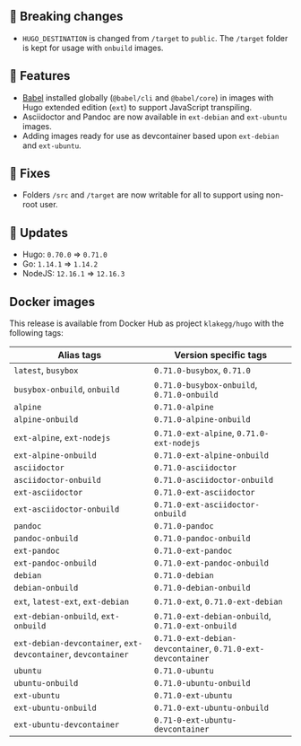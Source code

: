 ## :loudspeaker: Breaking changes

* `HUGO_DESTINATION` is changed from `/target` to `public`. The `/target` folder is kept for usage with `onbuild` images.


## :tada: Features

* [Babel](https://gohugo.io/hugo-pipes/babel/) installed globally (`@babel/cli` and `@babel/core`) in images with Hugo extended edition (`ext`) to support JavaScript transpiling.
* Asciidoctor and Pandoc are now available in `ext-debian` and `ext-ubuntu` images.
* Adding images ready for use as devcontainer based upon `ext-debian` and `ext-ubuntu`.


## :bug: Fixes

* Folders `/src` and `/target` are now writable for all to support using non-root user.


## :heartbeat: Updates

* Hugo: `0.70.0` => `0.71.0`
* Go: `1.14.1` => `1.14.2`
* NodeJS: `12.16.1` => `12.16.3`


## Docker images

This release is available from Docker Hub as project `klakegg/hugo` with the following tags:

| Alias tags                   | Version specific tags                      |
| ---------------------------- | ------------------------------------------ |
| `latest`, `busybox`          | `0.71.0-busybox`, `0.71.0`                 |
| `busybox-onbuild`, `onbuild` | `0.71.0-busybox-onbuild`, `0.71.0-onbuild` |
| `alpine`                     | `0.71.0-alpine`                            |
| `alpine-onbuild`             | `0.71.0-alpine-onbuild`                    |
| `ext-alpine`, `ext-nodejs`   | `0.71.0-ext-alpine`, `0.71.0-ext-nodejs`   |
| `ext-alpine-onbuild`         | `0.71.0-ext-alpine-onbuild`                |
| `asciidoctor`                | `0.71.0-asciidoctor`                       |
| `asciidoctor-onbuild`        | `0.71.0-asciidoctor-onbuild`               |
| `ext-asciidoctor`            | `0.71.0-ext-asciidoctor`                   |
| `ext-asciidoctor-onbuild`    | `0.71.0-ext-asciidoctor-onbuild`           |
| `pandoc`                     | `0.71.0-pandoc`                            |
| `pandoc-onbuild`             | `0.71.0-pandoc-onbuild`                    |
| `ext-pandoc`                 | `0.71.0-ext-pandoc`                        |
| `ext-pandoc-onbuild`         | `0.71.0-ext-pandoc-onbuild`                |
| `debian`                     | `0.71.0-debian`                            |
| `debian-onbuild`             | `0.71.0-debian-onbuild`                    |
| `ext`, `latest-ext`, `ext-debian` | `0.71.0-ext`, `0.71.0-ext-debian`     |
| `ext-debian-onbuild`, `ext-onbuild` | `0.71.0-ext-debian-onbuild`, `0.71.0-ext-onbuild` |
| `ext-debian-devcontainer`, `ext-devcontainer`, `devcontainer` | `0.71.0-ext-debian-devcontainer`, `0.71.0-ext-devcontainer` |
| `ubuntu`                     | `0.71.0-ubuntu`                            |
| `ubuntu-onbuild`             | `0.71.0-ubuntu-onbuild`                    |
| `ext-ubuntu`                 | `0.71.0-ext-ubuntu`                        |
| `ext-ubuntu-onbuild`         | `0.71.0-ext-ubuntu-onbuild`                |
| `ext-ubuntu-devcontainer`    | `0.71-0-ext-ubuntu-devcontainer`           |
